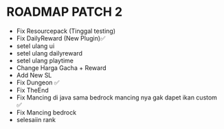 # ROADMAP PATCH 2

- Fix Resourcepack (Tinggal testing)
- Fix DailyReward (New Plugin)✅
 - setel ulang ui
 - setel ulang dailyreward
 - setel ulang playtime
- Change Harga Gacha + Reward
- Add New SL
- Fix Dungeon ✅
- Fix TheEnd
- Fix Mancing di java sama bedrock mancing nya gak dapet ikan custom ✅
- Fix Mancing bedrock
- selesaiin rank
